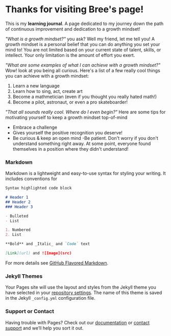# Thanks for visiting **Bree's page**!

This is my **learning journal**. A page dedicated to my journey down the path of continuous improvement and dedication to a growth mindset!

_"What is a growth mindset?"_ you ask? Well my friend, let me tell you!
A growth mindset is a personal belief that you can do anything you set your mind to! You are not limited based on your current state of talent, skills, or intellect. Your only limitation is the amount of effort you exert.

_"What are some examples of what I can achieve with a growth mindset?"_ Wow! look at you being all curious. Here's a list of a few really cool things you can achieve with a growth mindset:
1. Learn a new language
2. Learn how to sing, act, create art
3. Become a mathmetician (even if you thought you really hated math!)
4. Become a pilot, astronaut, or even a pro skateboarder!

_"That all sounds really cool. Where do I even begin?"_ Here are some tips for motivating yourself to keep a growth mindset top-of-mind
- Embrace a challenge
- Gives yourself the positive recognition you deserve!
- Be curious & keep an open mind
-Be patient. Don't worry if you don't understand something right away. At some point, everyone found themselves in a position where they didn't understand!

### Markdown

Markdown is a lightweight and easy-to-use syntax for styling your writing. It includes conventions for

```markdown
Syntax highlighted code block

# Header 1
## Header 2
### Header 3

- Bulleted
- List

1. Numbered
2. List

**Bold** and _Italic_ and `Code` text

[Link](url) and ![Image](src)
```

For more details see [GitHub Flavored Markdown](https://guides.github.com/features/mastering-markdown/).

### Jekyll Themes

Your Pages site will use the layout and styles from the Jekyll theme you have selected in your [repository settings](https://github.com/breelong7/breelong7.github.io/settings). The name of this theme is saved in the Jekyll `_config.yml` configuration file.

### Support or Contact

Having trouble with Pages? Check out our [documentation](https://help.github.com/categories/github-pages-basics/) or [contact support](https://github.com/contact) and we’ll help you sort it out.
